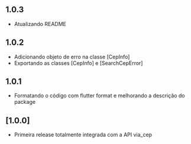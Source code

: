 ## 1.0.3

- Atualizando README

## 1.0.2

- Adicionando objeto de erro na classe [CepInfo]
- Exportando as classes [CepInfo] e [SearchCepError] 

## 1.0.1

- Formatando o código com flutter format e melhorando a descrição do package 

## [1.0.0]

- Primeira release totalmente integrada com a API via_cep 